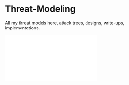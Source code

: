 # Threat-Modeling
All my threat models here, attack trees, designs, write-ups, implementations. 

![AWS-Attack-Tree](/Apt-29-AWS-Attack-Tree.drawio.pdf)
